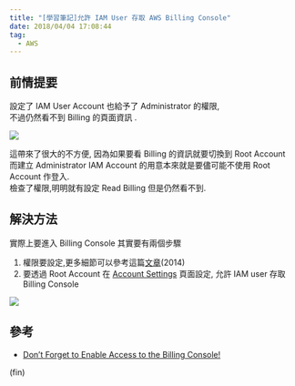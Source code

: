 ```yaml
---
title: "[學習筆記]允許 IAM User 存取 AWS Billing Console"
date: 2018/04/04 17:08:44
tag:
  - AWS
---
```


## 前情提要
設定了 IAM User Account 也給予了 Administrator 的權限,  
不過仍然看不到 Billing 的頁面資訊 .  

![](https://i.imgur.com/1Ge6pGi.jpg)

這帶來了很大的不方便, 因為如果要看 Billing 的資訊就要切換到 Root Account  
而建立 Administrator IAM Account 的用意本來就是要儘可能不使用 Root Account 作登入.  
檢查了權限,明明就有設定 Read Billing 但是仍然看不到.  

## 解決方法
實際上要進入 Billing Console 其實要有兩個步驟  
1. 權限要設定,更多細節可以參考這篇[文章](https://aws.amazon.com/blogs/security/enhanced-iam-capabilities-for-the-aws-billing-console/)(2014)
2. 要透過 Root Account 在 [Account Settings](https://console.aws.amazon.com/billing/home#/account) 頁面設定, 允許 IAM user 存取 Billing Console  

![](https://i.imgur.com/yBXaLPJ.jpg)



## 參考
- [Don’t Forget to Enable Access to the Billing Console!](https://aws.amazon.com/blogs/security/dont-forget-to-enable-access-to-the-billing-console/)

(fin)